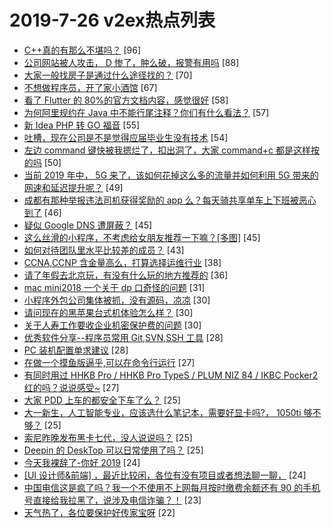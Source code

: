 # 2019-7-26 v2ex热点列表

+ [C++真的有那么不堪吗？](https://www.v2ex.com/t/586363#reply96) [96]
+ [公司网站被人攻击， D 惨了，肿么破，报警有用吗](https://www.v2ex.com/t/586290#reply88) [88]
+ [大家一般找房子是通过什么途径找的？](https://www.v2ex.com/t/586305#reply70) [70]
+ [不想做程序员，开了家小酒馆](https://www.v2ex.com/t/586381#reply67) [67]
+ [看了 Flutter 的 80%的官方文档内容，感觉很好](https://www.v2ex.com/t/586365#reply58) [58]
+ [为何阿里规约在 Java 中不能行尾注释？你们有什么看法？](https://www.v2ex.com/t/586307#reply57) [57]
+ [新 Idea PHP 转 GO 福音](https://www.v2ex.com/t/586409#reply55) [55]
+ [吐槽，现在公司是不是觉得应届毕业生没有技术](https://www.v2ex.com/t/586335#reply54) [54]
+ [左边 command 键快被我摁烂了，扣出洞了，大家 command+c 都是这样按的吗](https://www.v2ex.com/t/586464#reply50) [50]
+ [当前 2019 年中， 5G 来了，该如何花掉这么多的流量并如何利用 5G 带来的网速和延迟提升呢？](https://www.v2ex.com/t/586395#reply49) [49]
+ [成都有那种举报违法司机获得奖励的 app 么？每天骑共享单车上下班被恶心到了](https://www.v2ex.com/t/586301#reply46) [46]
+ [疑似 Google DNS 遭屏蔽？](https://www.v2ex.com/t/586352#reply45) [45]
+ [这么丝滑的小程序，不考虑给女朋友推荐一下嘛？[多图]](https://www.v2ex.com/t/586461#reply45) [45]
+ [如何对待团队里水平比较差的成员？](https://www.v2ex.com/t/586450#reply43) [43]
+ [CCNA,CCNP 含金量高么，打算选择运维行业](https://www.v2ex.com/t/586380#reply38) [38]
+ [请了年假去北京玩，有没有什么玩的地方推荐的](https://www.v2ex.com/t/586417#reply36) [36]
+ [mac mini2018 一个关于 dp 口奇怪的问题](https://www.v2ex.com/t/586311#reply31) [31]
+ [小程序外包公司集体被抓，没有源码，凉凉](https://www.v2ex.com/t/586308#reply30) [30]
+ [请问现在的黑苹果台式机体验怎么样？](https://www.v2ex.com/t/586445#reply30) [30]
+ [关于人寿工作要收企业机密保护费的问题](https://www.v2ex.com/t/586490#reply30) [30]
+ [优秀软件分享--程序员常用 Git,SVN,SSH 工具](https://www.v2ex.com/t/586339#reply28) [28]
+ [PC 装机配置单求建议](https://www.v2ex.com/t/586439#reply28) [28]
+ [在做一个摸鱼版逼乎,可以在命令行运行](https://www.v2ex.com/t/586391#reply27) [27]
+ [有同时用过 HHKB Pro / HHKB Pro TypeS / PLUM NIZ 84 / IKBC Pocker2 红的吗？说说感受~](https://www.v2ex.com/t/586400#reply27) [27]
+ [大家 PDD 上车的都安全下车了么？](https://www.v2ex.com/t/586309#reply25) [25]
+ [大一新生，人工智能专业，应该选什么笔记本，需要好显卡吗?， 1050ti 够不够？](https://www.v2ex.com/t/586567#reply25) [25]
+ [索尼昨晚发布黑卡七代，没人说说吗？](https://www.v2ex.com/t/586399#reply25) [25]
+ [Deepin 的 DeskTop 可以日常使用了吗？](https://www.v2ex.com/t/586469#reply25) [25]
+ [今天我裸辞了-你好 2019](https://www.v2ex.com/t/586343#reply24) [24]
+ [[UI 设计师&前端] ，最近比较闲，各位有没有项目或者想法聊一聊，](https://www.v2ex.com/t/586410#reply24) [24]
+ [中国电信这是疯了吗？我一个不使用不上网每月按时缴费余额还有 90 的手机号直接给我拉黑了，说涉及电信诈骗？！](https://www.v2ex.com/t/586408#reply23) [23]
+ [天气热了，各位要保护好传家宝呀](https://www.v2ex.com/t/586403#reply22) [22]
